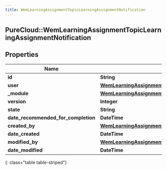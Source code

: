 ```yaml
---
title: WemLearningAssignmentTopicLearningAssignmentNotification
---
```

## PureCloud::WemLearningAssignmentTopicLearningAssignmentNotification

## Properties

|Name | Type | Description | Notes|
|------------ | ------------- | ------------- | -------------|
| **id** | **String** |  | [optional] |
| **user** | [**WemLearningAssignmentTopicUserReference**](WemLearningAssignmentTopicUserReference.html) |  | [optional] |
| **_module** | [**WemLearningAssignmentTopicLearningModuleReference**](WemLearningAssignmentTopicLearningModuleReference.html) |  | [optional] |
| **version** | **Integer** |  | [optional] |
| **state** | **String** |  | [optional] |
| **date_recommended_for_completion** | **DateTime** |  | [optional] |
| **created_by** | [**WemLearningAssignmentTopicUserReference**](WemLearningAssignmentTopicUserReference.html) |  | [optional] |
| **date_created** | **DateTime** |  | [optional] |
| **modified_by** | [**WemLearningAssignmentTopicUserReference**](WemLearningAssignmentTopicUserReference.html) |  | [optional] |
| **date_modified** | **DateTime** |  | [optional] |
{: class="table table-striped"}


